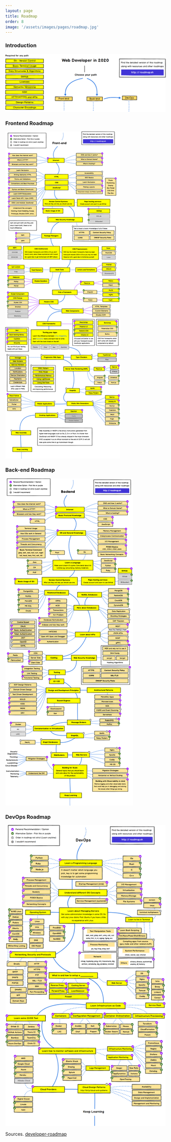 ```yaml
---
layout: page
title: Roadmap
order: 8
image: '/assets/images/pages/roadmap.jpg'
---
```


### Introduction
![roadmap-intro](/assets/images/pages/roadmap-1-intro.png)

### Frontend Roadmap
![roadmap-intro](/assets/images/pages/roadmap-2-frontend.png)

### Back-end Roadmap
![roadmap-intro](/assets/images/pages/roadmap-2-backend.png)

### DevOps Roadmap
![roadmap-intro](/assets/images/pages/roadmap-2-devops.png)

Sources. [developer-roadmap](https://github.com/kamranahmedse/developer-roadmap)